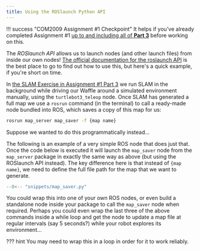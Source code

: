 ```yaml
---  
title: Using the ROSlaunch Python API  
---  
```


!!! success "COM2009 Assignment #1 Checkpoint"
    It helps if you've already completed Assignment #1 [up to and including all of **Part 3**](../../com2009/assignment1/part3.md) before working on this.

The *ROSlaunch API* allows us to launch nodes (and other launch files) from inside our own nodes! [The official documentation for the roslaunch API](http://wiki.ros.org/roslaunch/API%20Usage) is the best place to go to find out how to use this, but here's a quick example, if you're short on time. 

In [the SLAM Exercise in Assignment #1 Part 3](../../com2009/assignment1/part3.md#ex2) we run SLAM in the background while driving our Waffle around a simulated environment manually, using the `turtlebot3_teleop` node. Once SLAM has generated a full map we use a `rosrun` command (in the terminal) to call a ready-made node bundled into ROS, which saves a copy of this map for us: 

```bash
rosrun map_server map_saver -f {map name}
```

Suppose we wanted to do this programmatically instead...  

The following is an example of a very simple ROS node that does just that. Once the code below is executed it will launch the `map_saver` node from the `map_server` package in exactly the same way as above (but using the ROSlaunch API instead). The key difference here is that instead of `{map name}`, we need to define the full file path for the map that we want to generate.

```python title="map_saver.py"
--8<-- "snippets/map_saver.py"
```

You could wrap this into one of your own ROS nodes, or even build a standalone node inside your package to call the `map_saver` node when required. Perhaps you could even wrap the last three of the above commands inside a while loop and get the node to update a map file at regular intervals (say 5 seconds?) while your robot explores its environment...

??? hint
    You may need to wrap this in a loop in order for it to work reliably.

